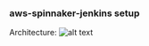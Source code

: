 ### aws-spinnaker-jenkins setup

Architecture:
![alt text](docs/spinnaker-aws-jenkins-setup.png "architecture")
